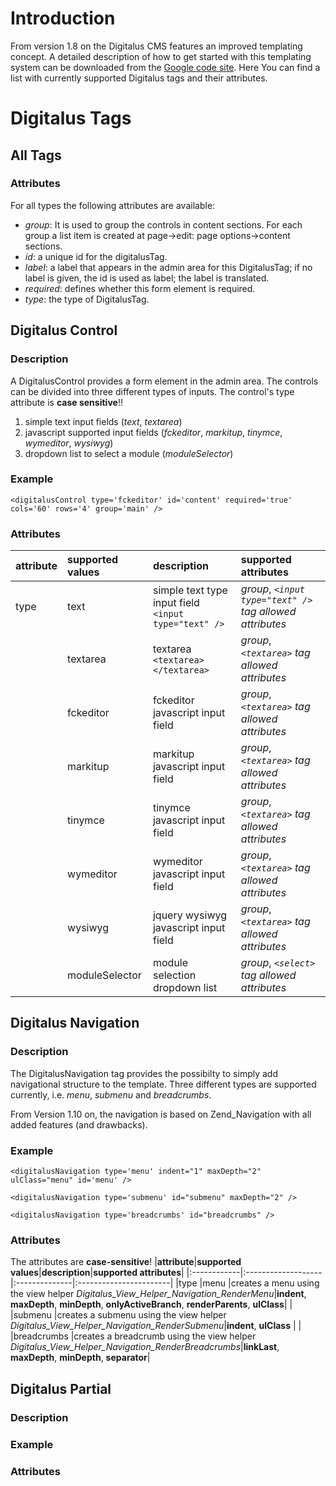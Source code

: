 # Introduction #
From version 1.8 on the Digitalus CMS features an improved templating concept.
A detailed description of how to get started with this templating system can be downloaded from the [Google code site](http://digitalus-cms.googlecode.com/files/Designing%20Templates%20for%20Digitalus%20CMS.pdf).
Here You can find a list with currently supported Digitalus tags and their attributes.

# Digitalus Tags #

## All Tags ##

### Attributes ###
For all types the following attributes are available:
  * _group_: It is used to group the controls in content sections. For each group a list item is created at page->edit: page options->content sections.
  * _id_: a unique id for the digitalusTag.
  * _label_: a label that appears in the admin area for this DigitalusTag; if no label is given, the id is used as label; the label is translated.
  * _required_: defines whether this form element is required.
  * _type_: the type of DigitalusTag.

## Digitalus Control ##

### Description ###
A DigitalusControl provides a form element in the admin area. The controls can be divided into three different types of inputs. The control's type attribute is **case sensitive**!!
  1. simple text input fields (_text_, _textarea_)
  1. javascript supported input fields (_fckeditor_, _markitup_, _tinymce_, _wymeditor_, _wysiwyg_)
  1. dropdown list to select a module (_moduleSelector_)

### Example ###
`<digitalusControl type='fckeditor' id='content' required='true' cols='60' rows='4' group='main' />`

### Attributes ###
|**attribute**|**supported values**|**description**|**supported attributes**|
|:------------|:-------------------|:--------------|:-----------------------|
|type         |text                |simple text type input field `<input type="text" />`|_group_, _`<input type="text" />` tag allowed attributes_|
|             |textarea            |textarea `<textarea></textarea>`|_group_, _`<textarea>` tag allowed attributes_|
|             |fckeditor           |fckeditor javascript input field|_group_, _`<textarea>` tag allowed attributes_|
|             |markitup            |markitup javascript input field|_group_, _`<textarea>` tag allowed attributes_|
|             |tinymce             |tinymce javascript input field|_group_, _`<textarea>` tag allowed attributes_|
|             |wymeditor           |wymeditor javascript input field|_group_, _`<textarea>` tag allowed attributes_|
|             |wysiwyg             |jquery wysiwyg javascript input field|_group_, _`<textarea>` tag allowed attributes_|
|             |moduleSelector      |module selection dropdown list|_group_, _`<select>` tag allowed attributes_|

## Digitalus Navigation ##

### Description ###
The DigitalusNavigation tag provides the possibilty to simply add navigational structure to the template. Three different types are supported currently, i.e. _menu_, _submenu_ and _breadcrumbs_.

From Version 1.10 on, the navigation is based on Zend\_Navigation with all added features (and drawbacks).

### Example ###
`<digitalusNavigation type='menu' indent="1" maxDepth="2" ulClass="menu" id='menu' />`

`<digitalusNavigation type='submenu' id="submenu" maxDepth="2" />`

`<digitalusNavigation type='breadcrumbs' id="breadcrumbs" />`

### Attributes ###
The attributes are **case-sensitive**!
|**attribute**|**supported values**|**description**|**supported attributes**|
|:------------|:-------------------|:--------------|:-----------------------|
|type         |menu                |creates a menu using the view helper _Digitalus\_View\_Helper\_Navigation\_RenderMenu_|**indent**, **maxDepth**, **minDepth**, **onlyActiveBranch**, **renderParents**, **ulClass**|
|             |submenu             |creates a submenu using the view helper _Digitalus\_View\_Helper\_Navigation\_RenderSubmenu_|**indent**, **ulClass** |
|             |breadcrumbs         |creates a breadcrumb using the view helper _Digitalus\_View\_Helper\_Navigation\_RenderBreadcrumbs_|**linkLast**, **maxDepth**, **minDepth**, **separator**|

## Digitalus Partial ##

### Description ###

### Example ###

### Attributes ###